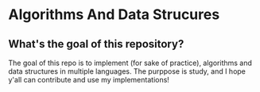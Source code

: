 # Algorithms And Data Strucures

## What's the goal of this repository?

The goal of this repo is to implement (for sake of practice), algorithms and data structures in multiple languages. The purppose is study,
and I hope y'all can contribute and use my implementations!
